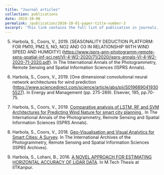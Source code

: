 ```yaml
---
title: "Journal articles"
collection: publications
date: 2019-10-08
permalink: /publication/2010-10-01-paper-title-number-3
excerpt: 'This link contains the full list of publication in journals.'
---
```

5. Harbola, S., Coors, V., 2019. [SEASONALITY DEDUCTION PLATFORM: FOR PM10, PM2.5, NO, NO2 AND O3 IN RELATIONSHIP WITH WIND SPEED AND HUMIDITY] (https://www.isprs-ann-photogramm-remote-sens-spatial-inf-sci.net/VI-4-W2-2020/71/2020/isprs-annals-VI-4-W2-2020-71-2020.pdf). In The International Annals of the Photogrammetry, Remote Sensing and Spatial Information Sciences (ISPRS Annals).

4. Harbola, S., Coors, V., 2019.  [One dimensional convolutional neural network architectures for wind prediction (https://www.sciencedirect.com/science/article/abs/pii/S0196890419305527). In Energy and Management (pp. 275-289). Elsevier,
195, pp.70-75.

3. Harbola, S., Coors, V., 2019. [Comparative analysis of LSTM, RF and SVM Architectures for Predicting Wind Nature for smart city planning ](https://www.isprs.com/abstract). In The International Annals of the Photogrammetry, Remote Sensing and Spatial Information Sciences (ISPRS Annals).

2. Harbola, S., Coors, V., 2018. [Geo-Visualisation and Visual Analytics for Smart Cities: A Survey](https://www.isprs.com/abstract). In The International Archives of the Photogrammetry, Remote Sensing and Spatial Information Sciences (ISPRS Archives).

1. Harbola, S., Lohani, B., 2016. [A NOVEL APPROACH FOR ESTIMATING HORIZONTAL ACCURACY OF LiDAR DATA](https://www.iitk.ac/mtechthesis). In M.Tech Thesis at IITKanpur.

